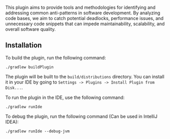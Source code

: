 <!-- Plugin description -->
This plugin aims to provide tools and methodologies for identifying and addressing common anti-patterns in software
development. By analyzing code bases, we aim to catch potential deadlocks, performance issues, and unnecessary code
snippets that can impede maintainability, scalability, and overall software quality.
<!-- Plugin description end -->

## Installation

To build the plugin, run the following command:

```shell
./gradlew buildPlugin
```

The plugin will be built to the `build/distributions` directory. You can install it in your IDE by going
to `Settings -> Plugins -> Install Plugin from Disk...`.

To run the plugin in the IDE, use the following command:

```shell
./gradlew runIde
```

To debug the plugin, run the following command (Can be used in IntelliJ IDEA):

```shell
./gradlew runIde --debug-jvm
```